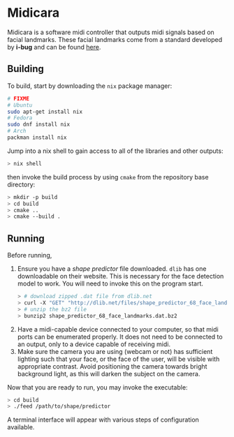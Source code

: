 # Midicara

Midicara is a software midi controller that outputs midi signals based on facial landmarks. These facial landmarks come from a standard developed by **i-bug** and can be found [here](http://ibug.doc.ic.ac.uk/resources/facial-point-annotations/).

## Building

To build, start by downloading the `nix` package manager:

```sh
# FIXME
# Ubuntu
sudo apt-get install nix
# Fedora
sudo dnf install nix
# Arch
packman install nix
```

Jump into a nix shell to gain access to all of the libraries and other outputs:

```sh
> nix shell
```

then invoke the build process by using `cmake` from the repository base directory:

```sh
> mkdir -p build
> cd build
> cmake ..
> cmake --build .
```

## Running

Before running,

1. Ensure you have a *shape predictor* file downloaded. `dlib` has one downloadable on their website. This is necessary for the face detection model to work. You will need to invoke this on the program start.
    ```sh
    > # download zipped .dat file from dlib.net
    > curl -X "GET" "http://dlib.net/files/shape_predictor_68_face_landmarks.dat.bz2" --output shape_predictor_68_face_landmarks.dat.bz2
    > # unzip the bz2 file
    > bunzip2 shape_predictor_68_face_landmarks.dat.bz2
    ```
2. Have a midi-capable device connected to your computer, so that midi ports can be enumerated properly. It does not need to be connected to an output, only to a device capable of receiving midi.
3. Make sure the camera you are using (webcam or not) has sufficient lighting such that your face, or the face of the user, will be visible with appropriate contrast. Avoid positioning the camera towards bright background light, as this will darken the subject on the camera.

Now that you are ready to run, you may invoke the executable:

```sh
> cd build
> ./feed /path/to/shape/predictor
```

A terminal interface will appear with various steps of configuration available.

